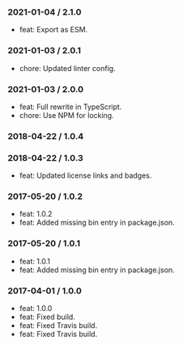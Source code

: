 ### 2021-01-04 / 2.1.0

- feat: Export as ESM.

### 2021-01-03 / 2.0.1

- chore: Updated linter config.

### 2021-01-03 / 2.0.0

- feat: Full rewrite in TypeScript.
- chore: Use NPM for locking.

### 2018-04-22 / 1.0.4


### 2018-04-22 / 1.0.3

- feat: Updated license links and badges.

### 2017-05-20 / 1.0.2

- feat: 1.0.2
- feat: Added missing bin entry in package.json.

### 2017-05-20 / 1.0.1

- feat: 1.0.1
- feat: Added missing bin entry in package.json.

### 2017-04-01 / 1.0.0

- feat: 1.0.0
- feat: Fixed build.
- feat: Fixed Travis build.
- feat: Fixed Travis build.

